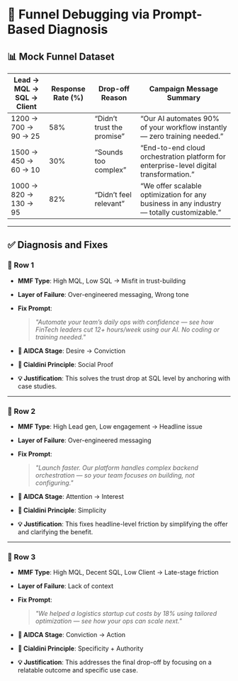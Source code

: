 # 🧠 Funnel Debugging via Prompt-Based Diagnosis

## 📊 Mock Funnel Dataset

| Lead → MQL → SQL → Client | Response Rate (%) | Drop-off Reason              | Campaign Message Summary                                                                 |
|---------------------------|-------------------|------------------------------|-------------------------------------------------------------------------------------------|
| 1200 → 700 → 90 → 25      | 58%               | “Didn’t trust the promise”   | “Our AI automates 90% of your workflow instantly — zero training needed.”                |
| 1500 → 450 → 60 → 10      | 30%               | “Sounds too complex”         | “End-to-end cloud orchestration platform for enterprise-level digital transformation.”    |
| 1000 → 820 → 130 → 95     | 82%               | “Didn’t feel relevant”       | “We offer scalable optimization for any business in any industry — totally customizable.” |

---

## ✅ Diagnosis and Fixes

### 🔹 Row 1

- **MMF Type**: High MQL, Low SQL → Misfit in trust-building  
- **Layer of Failure**: Over-engineered messaging, Wrong tone  
- **Fix Prompt**:  
  > _"Automate your team’s daily ops with confidence — see how FinTech leaders cut 12+ hours/week using our AI. No coding or training needed."_

- **🎯 AIDCA Stage**: Desire → Conviction  
- **🧠 Cialdini Principle**: Social Proof  
- **💡 Justification**: This solves the trust drop at SQL level by anchoring with case studies.

---

### 🔹 Row 2

- **MMF Type**: High Lead gen, Low engagement → Headline issue  
- **Layer of Failure**: Over-engineered messaging  
- **Fix Prompt**:  
  > _"Launch faster. Our platform handles complex backend orchestration — so your team focuses on building, not configuring."_

- **🎯 AIDCA Stage**: Attention → Interest  
- **🧠 Cialdini Principle**: Simplicity  
- **💡 Justification**: This fixes headline-level friction by simplifying the offer and clarifying the benefit.

---

### 🔹 Row 3

- **MMF Type**: High MQL, Decent SQL, Low Client → Late-stage friction  
- **Layer of Failure**: Lack of context  
- **Fix Prompt**:  
  > _"We helped a logistics startup cut costs by 18% using tailored optimization — see how your ops can scale next."_

- **🎯 AIDCA Stage**: Conviction → Action  
- **🧠 Cialdini Principle**: Specificity + Authority  
- **💡 Justification**: This addresses the final drop-off by focusing on a relatable outcome and specific use case.

